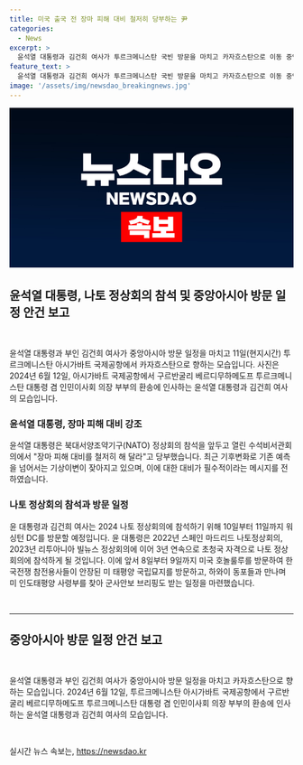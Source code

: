 ```yaml
---
title: 미국 출국 전 장마 피해 대비 철저히 당부하는 尹
categories:
  - News
excerpt: >
  윤석열 대통령과 김건희 여사가 투르크메니스탄 국빈 방문을 마치고 카자흐스탄으로 이동 중인 가운데, 북대서양조약기구(나토) 정상회의 참석을 위해 미국을 방문할 예정이다. 특히, 최근 발생한 장마 피해에 대한 대처 상황 보고를 받고, 기후변화로 인한 기상이변에 대비를 당부한 것으로 전해졌다. 여기에 10~11일 워싱턴 DC를 방문하여 나토 정상회의에 참석할 예정이며, 전쟁 참전용사들을 위한 행사도 진행할 예정이다. 이는 윤 대통령의 나토 정상회의 참석이 3년 연속으로 이어지는 것으로 강조되고 있다.
feature_text: >
  윤석열 대통령과 김건희 여사가 투르크메니스탄 국빈 방문을 마치고 카자흐스탄으로 이동 중인 가운데, 북대서양조약기구(나토) 정상회의 참석을 위해 미국을 방문할 예정이다. 특히, 최근 발생한 장마 피해에 대한 대처 상황 보고를 받고, 기후변화로 인한 기상이변에 대비를 당부한 것으로 전해졌다. 여기에 10~11일 워싱턴 DC를 방문하여 나토 정상회의에 참석할 예정이며, 전쟁 참전용사들을 위한 행사도 진행할 예정이다. 이는 윤 대통령의 나토 정상회의 참석이 3년 연속으로 이어지는 것으로 강조되고 있다.
image: '/assets/img/newsdao_breakingnews.jpg'
---
```


<p><img src="/assets/img/newsdao_breakingnews.jpg" alt="koreaapp 속보" /></p>

<h2 data-ke-size="size26">윤석열 대통령, 나토 정상회의 참석 및 중앙아시아 방문 일정 안건 보고</h2>

<p data-ke-size="size16">&nbsp;</p>

<p data-ke-size="size16">윤석열 대통령과 부인 김건희 여사가 중앙아시아 방문 일정을 마치고 11일(현지시간) 투르크메니스탄 아시가바트 국제공항에서 카자흐스탄으로 향하는 모습입니다. 사진은 2024년 6월 12일, 아시가바트 국제공항에서 구르반굴리 베르디무하메도프 투르크메니스탄 대통령 겸 인민이사회 의장 부부의 환송에 인사하는 윤석열 대통령과 김건희 여사의 모습입니다. </p>

<h3>윤석열 대통령, 장마 피해 대비 강조</h3>

<p data-ke-size="size16">윤석열 대통령은 북대서양조약기구(NATO) 정상회의 참석을 앞두고 열린 수석비서관회의에서 "장마 피해 대비를 철저히 해 달라"고 당부했습니다. 최근 기후변화로 기존 예측을 넘어서는 기상이변이 잦아지고 있으며, 이에 대한 대비가 필수적이라는 메시지를 전하였습니다.</p>

<h3>나토 정상회의 참석과 방문 일정</h3>

<p data-ke-size="size16">윤 대통령과 김건희 여사는 2024 나토 정상회의에 참석하기 위해 10일부터 11일까지 워싱턴 DC를 방문할 예정입니다. 윤 대통령은 2022년 스페인 마드리드 나토정상회의, 2023년 리투아니아 빌뉴스 정상회의에 이어 3년 연속으로 초청국 자격으로 나토 정상회의에 참석하게 될 것입니다. 이에 앞서 8일부터 9일까지 미국 호놀룰루를 방문하여 한국전쟁 참전용사들이 안장된 미 태평양 국립묘지를 방문하고, 하와이 동포들과 만나며 미 인도태평양 사령부를 찾아 군사안보 브리핑도 받는 일정을 마련했습니다.</p>

<p data-ke-size="size16">&nbsp;</p>

<hr>

<h2 data-ke-size="size26">중앙아시아 방문 일정 안건 보고</h2>

<p data-ke-size="size16">&nbsp;</p>

<p data-ke-size="size16">윤석열 대통령과 부인 김건희 여사가 중앙아시아 방문 일정을 마치고 카자흐스탄으로 향하는 모습입니다. 2024년 6월 12일, 투르크메니스탄 아시가바트 국제공항에서 구르반굴리 베르디무하메도프 투르크메니스탄 대통령 겸 인민이사회 의장 부부의 환송에 인사하는 윤석열 대통령과 김건희 여사의 모습입니다. </p>

<p data-ke-size="size16">&nbsp;</p>
실시간 뉴스 속보는, <a href="https://newsdao.kr" rel="dofollow">https://newsdao.kr</a>


